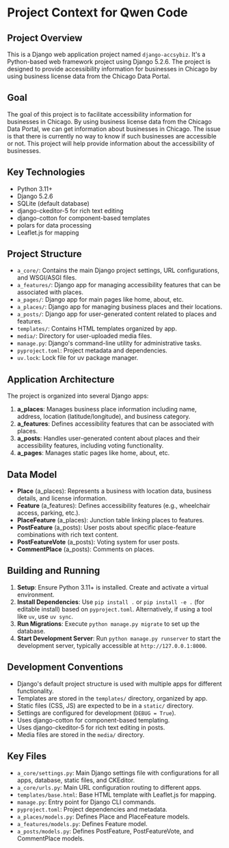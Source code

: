 # Project Context for Qwen Code

## Project Overview

This is a Django web application project named `django-accsybiz`. It's a Python-based web framework project using Django 5.2.6. The project is designed to provide accessibility information for businesses in Chicago by using business license data from the Chicago Data Portal.

## Goal

The goal of this project is to facilitate accessibility information for businesses in Chicago. By using business license data from the Chicago Data Portal, we can get information about businesses in Chicago. The issue is that there is currently no way to know if such businesses are accessible or not. This project will help provide information about the accessibility of businesses.

## Key Technologies

- Python 3.11+
- Django 5.2.6
- SQLite (default database)
- django-ckeditor-5 for rich text editing
- django-cotton for component-based templates
- polars for data processing
- Leaflet.js for mapping

## Project Structure

- `a_core/`: Contains the main Django project settings, URL configurations, and WSGI/ASGI files.
- `a_features/`: Django app for managing accessibility features that can be associated with places.
- `a_pages/`: Django app for main pages like home, about, etc.
- `a_places/`: Django app for managing business places and their locations.
- `a_posts/`: Django app for user-generated content related to places and features.
- `templates/`: Contains HTML templates organized by app.
- `media/`: Directory for user-uploaded media files.
- `manage.py`: Django's command-line utility for administrative tasks.
- `pyproject.toml`: Project metadata and dependencies.
- `uv.lock`: Lock file for uv package manager.

## Application Architecture

The project is organized into several Django apps:

1. **a_places**: Manages business place information including name, address, location (latitude/longitude), and business category.
2. **a_features**: Defines accessibility features that can be associated with places.
3. **a_posts**: Handles user-generated content about places and their accessibility features, including voting functionality.
4. **a_pages**: Manages static pages like home, about, etc.

## Data Model

- **Place** (a_places): Represents a business with location data, business details, and license information.
- **Feature** (a_features): Defines accessibility features (e.g., wheelchair access, parking, etc.).
- **PlaceFeature** (a_places): Junction table linking places to features.
- **PostFeature** (a_posts): User posts about specific place-feature combinations with rich text content.
- **PostFeatureVote** (a_posts): Voting system for user posts.
- **CommentPlace** (a_posts): Comments on places.

## Building and Running

1.  **Setup**: Ensure Python 3.11+ is installed. Create and activate a virtual environment.
2.  **Install Dependencies**: Use `pip install .` or `pip install -e .` (for editable install) based on `pyproject.toml`. Alternatively, if using a tool like `uv`, use `uv sync`.
3.  **Run Migrations**: Execute `python manage.py migrate` to set up the database.
4.  **Start Development Server**: Run `python manage.py runserver` to start the development server, typically accessible at `http://127.0.0.1:8000`.

## Development Conventions

- Django's default project structure is used with multiple apps for different functionality.
- Templates are stored in the `templates/` directory, organized by app.
- Static files (CSS, JS) are expected to be in a `static/` directory.
- Settings are configured for development (`DEBUG = True`).
- Uses django-cotton for component-based templating.
- Uses django-ckeditor-5 for rich text editing in posts.
- Media files are stored in the `media/` directory.

## Key Files

- `a_core/settings.py`: Main Django settings file with configurations for all apps, database, static files, and CKEditor.
- `a_core/urls.py`: Main URL configuration routing to different apps.
- `templates/base.html`: Base HTML template with Leaflet.js for mapping.
- `manage.py`: Entry point for Django CLI commands.
- `pyproject.toml`: Project dependencies and metadata.
- `a_places/models.py`: Defines Place and PlaceFeature models.
- `a_features/models.py`: Defines Feature model.
- `a_posts/models.py`: Defines PostFeature, PostFeatureVote, and CommentPlace models.
